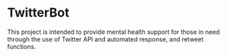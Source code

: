 # TwitterBot

 This project is intended to provide mental health support for those in need through the use of Twitter API and automated response, and retweet functions.